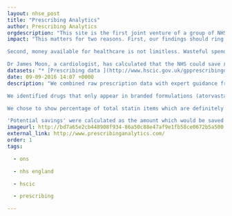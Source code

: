 ```yaml
---
layout: nhse_post
title: "Prescribing Analytics"
author: Prescribing Analytics
orgdescription: "This site is the first joint venture of a group of NHS doctors, academics, and London tech start-ups, individually listed below, who met at NHS Hack Day. We love open data, technology, and the NHS, and we think that bringing all of these together in the right way could be amazing. Email us at info@prescribinganalytics.com if you’d like to talk."
impact: "This matters for two reasons. First, our findings should ring alarm bells about how doctors in England make choices about how they prescribe. We discuss this below.

Second, money available for healthcare is not limitless. Wasteful spending on unnecessary expensive drugs mean that, elsewhere in the NHS, patients are missing out. Maybe another nurse could be employed or a patient could be given a treatment that is currently unaffordable.

Dr James Moon, a cardiologist, has calculated that the NHS could save £1.4bn per year if doctors switched patients from expensive medicines to cheap ones that are just as good."
datasets: "* [Prescribing data ](http://www.hscic.gov.uk/gpprescribingdata) is from the monthly files published by the HSCIC"
date: 09-09-2016 14:07 +0000
description: "We combined raw prescription data with expert guidance from qualified doctors and medical researchers, cross-checked against NICE guidelines and other best practice, to develop reasonable assumptions about where prescribing choices may be driving excess spending. We investigated statins as the first area to look at, since the guidance is generally straightforward in that area and well-documented: in almost all cases, generic simvastatin is the recommended best-value option, and is enormously cheaper than branded alternatives.

We identified drugs that only appear in branded formulations (atorvastatin and rosuvastatin calcium) and conservatively assumed that doctors would always have prescribed the cheaper generic form where it exists in any other case - for example, Pravastatin Sodium comes in both branded and generic forms.

We chose to show percentage of total statin items which are definitely branded (atorvastatin/rosuvastatin) as a key measure, since a high branded percentage would tend to show an opportunity for savings.

'Potential savings' were calculated as the amount which would be saved if these branded items were switched to Simvastatin 40mg. We ran the analysis to May 2012 only, as the price of atorvastatin dropped at that point when the drug went off-patent. However, this doesn’t mean that prescribing is a historical problem: there are multiple categories of potential savings, which statins are just an illustration for. For example, an article in the British Medical Journal suggested a £1.4bn annual savings potential from looking across 10 classes of drugs rather than just the one that we’ve covered here."
imageurl: http://bd7a65e2cb448908f934-86a50c88e47af9e1fb58ce0672b5a500.r32.cf3.rackcdn.com/uploads/assets/legacy/PA-screenshot-500wide.jpg
external_link: http://www.prescribinganalytics.com/
order: 1
tags:

  - ons

  - nhs england

  - hscic

  - prescribing

---
```

